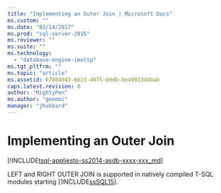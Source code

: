 ```yaml
---
title: "Implementing an Outer Join | Microsoft Docs"
ms.custom: ""
ms.date: "03/14/2017"
ms.prod: "sql-server-2016"
ms.reviewer: ""
ms.suite: ""
ms.technology: 
  - "database-engine-imoltp"
ms.tgt_pltfrm: ""
ms.topic: "article"
ms.assetid: 67084043-6b23-4975-b9db-6e49923d4bab
caps.latest.revision: 8
author: "MightyPen"
ms.author: "genemi"
manager: "jhubbard"
---
```

# Implementing an Outer Join
[!INCLUDE[tsql-appliesto-ss2014-asdb-xxxx-xxx_md](../../includes/tsql-appliesto-ss2014-asdb-xxxx-xxx-md.md)]

  LEFT and RIGHT OUTER JOIN is supported in natively compiled T-SQL modules starting [!INCLUDE[ssSQL15](../../includes/sssql15-md.md)].  
  
  